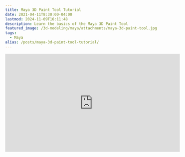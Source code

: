 ```yaml
---
title: Maya 3D Paint Tool Tutorial
date: 2021-04-11T8:30:00-04:00
lastmod: 2024-11-09T16:11:48
description: Learn the basics of the Maya 3D Paint Tool
featured_image: /3d-modeling/maya/attachments/maya-3d-paint-tool.jpg
tags:
  - Maya
alias: /posts/maya-3d-paint-tool-tutorial/
---
```


<div class="iframe-16-9-container">
<iframe class="youTubeIframe" width="560" height="315" src="https://www.youtube.com/embed/JIOns8Tkmhs?rel=0" title="YouTube video player" frameborder="0" allow="accelerometer; autoplay; clipboard-write; encrypted-media; gyroscope; picture-in-picture; web-share" allowfullscreen></iframe>
</div>
